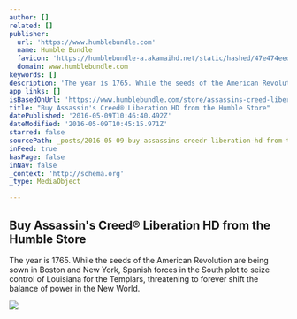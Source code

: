 ```yaml
---
author: []
related: []
publisher:
  url: 'https://www.humblebundle.com'
  name: Humble Bundle
  favicon: 'https://humblebundle-a.akamaihd.net/static/hashed/47e474eed38083df699b7dfd8d29d575e3398f1e.ico'
  domain: www.humblebundle.com
keywords: []
description: 'The year is 1765. While the seeds of the American Revolution are being sown in Boston and New York, Spanish forces in the South plot to seize control of Louisiana for the Templars, threatening to forever shift the balance of power in the New World.'
app_links: []
isBasedOnUrl: 'https://www.humblebundle.com/store/assassins-creed-liberation-hd'
title: "Buy Assassin's Creed® Liberation HD from the Humble Store"
datePublished: '2016-05-09T10:46:40.492Z'
dateModified: '2016-05-09T10:45:15.971Z'
starred: false
sourcePath: _posts/2016-05-09-buy-assassins-creedr-liberation-hd-from-the-humble-store.md
inFeed: true
hasPage: false
inNav: false
_context: 'http://schema.org'
_type: MediaObject

---
```

<article style=""><h1>Buy Assassin's Creed® Liberation HD from the Humble Store</h1><p>The year is 1765. While the seeds of the American Revolution are being sown in Boston and New York, Spanish forces in the South plot to seize control of Louisiana for the Templars, threatening to forever shift the balance of power in the New World.</p><img src="https://humblebundle.imgix.net/misc/files/hashed/62a54347c097e2190d0b9c02e3b22716626a70d6.jpg?auto=format&amp;fit=crop&amp;h=392&amp;w=622&amp;ixlib=python-0.2.0&amp;s=b1ae1509ef2215a8b43e07cf8e292370" /></article>